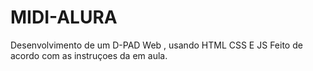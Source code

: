 # MIDI-ALURA
Desenvolvimento de um D-PAD Web , usando HTML CSS E JS
Feito de acordo com as instruçoes da em aula.
